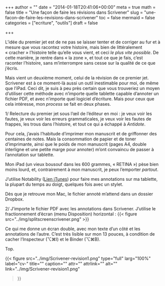 +++
author = ""
date = "2014-01-18T20:41:06+00:00"
meta = true
math = false
title = "Une façon de faire les révisions dans Scrivener"
slug = "une-facon-de-faire-les-revisions-dans-scrivener"
toc = false
mermaid = false
categories = ["ecriture", "outils"]
draft = false

+++

L’idée du premier jet est de ne pas se laisser tenter et de corriger au fur et à mesure que vous racontez votre histoire, mais bien de littéralement « cracher » l’histoire telle qu’elle vous vient, et ceci _le plus vite possible_. De cette manière, je rentre dans « la zone », et tout ce que je fais, c’est raconter l’histoire, sans m’interrompre sans cesse sur la qualité de ce que j’écris.

Mais vient un deuxième moment, celui de la révision de ce premier jet. Scrivener est à ce moment-là aussi un outil inestimable pour moi, de même que l’iPad. Ceci dit, je suis à peu près certain que vous trouveriez un moyen d’utiliser cette méthode avec n’importe quelle tablette capable d’annoter un fichier PDF, et avec n’importe quel logiciel d’écriture. Mais pour ceux que cela intéresse, mon _process_ se fait en deux phases.

1/ Relecture du premier jet sous l’œil de l’éditeur en moi : je veux voir les fautes, je veux voir les erreurs grammaticales, je veux voir les fautes de frappes, les trous dans l’histoire, et tout ce qui a échappé à _Antidote_.

Pour cela, j’avais l’habitude d’imprimer mon manuscrit et de griffonner des centaines de notes. Mais la consommation de papier et de toner d’imprimante, ainsi que le poids de mon manuscrit (pages A4, double interligne et une petite marge pour annoter) m’ont convaincu de passer à l’annotation sur tablette.
  
Mon iPad (un vieux bousouf dans les 600 grammes, « RETINA ») pèse bien moins lourd, et, contrairement à mon manuscrit, je peux l’emporter _partout_.
  
J’utilise Notability ([Lien iTunes](https://itunes.apple.com/us/app/notability/id360593530?mt=8)) pour faire mes annotations sur ma tablette, la plupart du temps au doigt, quelques fois avec un stylet.
  
Dès que je retrouve mon Mac, le fichier annoté m’attend dans un dossier Dropbox.

2/ J’importe le fichier PDF avec les annotations dans Scrivener. J’utilise le fractionnement d’écran (menu Disposition) horizontal :
{{< figure src="../img/splitscreenscrivener.png" >}}  

Ce qui me donne un écran double, avec mon texte d’un côté et les annotations de l’autre. C’est très lisible sur mon 13 pouces, à condition de cacher l’Inspecteur (⌥⌘I) et le Binder (⌥⌘B).
  
Top.

{{< figure
  src="../img/Scrivener-revision1.png"
  type="full"
  larg="100%"
  label="cv-"
  title=""
  caption=""
  attr=""
  attrlink=""
  alt=""
  link="../img/Scrivener-revision1.png"
 >}}